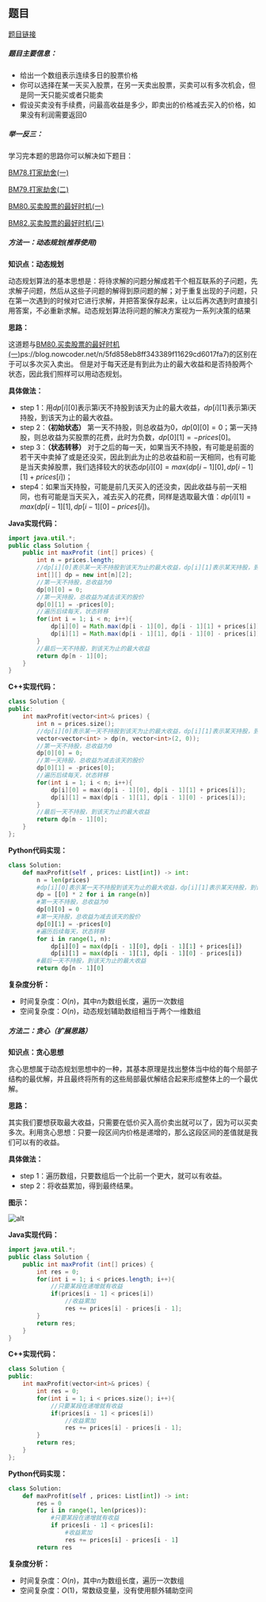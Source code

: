 ## 题目
[题目链接](https://www.nowcoder.com/practice/9e5e3c2603064829b0a0bbfca10594e9?tpId=196&tqId=1073471&sourceUrl=/exam/oj&channenl=wgithub&fromPut=wgithub)

##### 题目主要信息：

- 给出一个数组表示连续多日的股票价格
- 你可以选择在某一天买入股票，在另一天卖出股票，买卖可以有多次机会，但是同一天只能买或者只能卖
- 假设买卖没有手续费，问最高收益是多少，即卖出的价格减去买入的价格，如果没有利润需要返回0

##### 举一反三：

学习完本题的思路你可以解决如下题目：

[BM78.打家劫舍(一)](https://www.nowcoder.com/practice/c5fbf7325fbd4c0ea3d0c3ea6bc6cc79?tpId=295&tqId=2285793)

[BM79.打家劫舍(二)](https://www.nowcoder.com/practice/a5c127769dd74a63ada7bff37d9c5815?tpId=295&tqId=2285837)

[BM80.买卖股票的最好时机(一)](https://www.nowcoder.com/practice/64b4262d4e6d4f6181cd45446a5821ec?tpId=295&tqId=625)

[BM82.买卖股票的最好时机(三)](https://www.nowcoder.com/practice/4892d3ff304a4880b7a89ba01f48daf9?tpId=295&tqId=1073487)

##### 方法一：动态规划(推荐使用)

**知识点：动态规划**

动态规划算法的基本思想是：将待求解的问题分解成若干个相互联系的子问题，先求解子问题，然后从这些子问题的解得到原问题的解；对于重复出现的子问题，只在第一次遇到的时候对它进行求解，并把答案保存起来，让以后再次遇到时直接引用答案，不必重新求解。动态规划算法将问题的解决方案视为一系列决策的结果

**思路：**

这道题与[BM80.买卖股票的最好时机(一)](https://www.nowcoder.com/practice/64b4262d4e6d4f6181cd45446a5821ec?tpId=295&tqId=625)ps://blog.nowcoder.net/n/5fd858eb8ff343389f11629cd6017fa7)的区别在于可以多次买入卖出。
但是对于每天还是有到此为止的最大收益和是否持股两个状态，因此我们照样可以用动态规划。

**具体做法：**

- step 1：用$dp[i][0]$表示第i天不持股到该天为止的最大收益，$dp[i][1]$表示第i天持股，到该天为止的最大收益。
- step 2：**（初始状态）** 第一天不持股，则总收益为0，$dp[0][0]=0$；第一天持股，则总收益为买股票的花费，此时为负数，$dp[0][1] = -prices[0]$。
- step 3：**（状态转移）** 对于之后的每一天，如果当天不持股，有可能是前面的若干天中卖掉了或是还没买，因此到此为止的总收益和前一天相同，也有可能是当天卖掉股票，我们选择较大的状态$dp[i][0] = max(dp[i - 1][0], dp[i - 1][1] + prices[i])$；
- step4：如果当天持股，可能是前几天买入的还没卖，因此收益与前一天相同，也有可能是当天买入，减去买入的花费，同样是选取最大值：$dp[i][1] = max(dp[i - 1][1], dp[i - 1][0] - prices[i])$。

**Java实现代码：**
```java
import java.util.*;
public class Solution {
    public int maxProfit (int[] prices) {
        int n = prices.length;
        //dp[i][0]表示某一天不持股到该天为止的最大收益，dp[i][1]表示某天持股，到该天为止的最大收益
        int[][] dp = new int[n][2]; 
        //第一天不持股，总收益为0
        dp[0][0] = 0; 
        //第一天持股，总收益为减去该天的股价
        dp[0][1] = -prices[0]; 
        //遍历后续每天，状态转移
        for(int i = 1; i < n; i++){ 
            dp[i][0] = Math.max(dp[i - 1][0], dp[i - 1][1] + prices[i]);
            dp[i][1] = Math.max(dp[i - 1][1], dp[i - 1][0] - prices[i]);
        }
        //最后一天不持股，到该天为止的最大收益
        return dp[n - 1][0]; 
    }
}
```
**C++实现代码：**
```cpp
class Solution {
public:
    int maxProfit(vector<int>& prices) {
        int n = prices.size();
        //dp[i][0]表示某一天不持股到该天为止的最大收益，dp[i][1]表示某天持股，到该天为止的最大收益
        vector<vector<int> > dp(n, vector<int>(2, 0)); 
        //第一天不持股，总收益为0
        dp[0][0] = 0; 
        //第一天持股，总收益为减去该天的股价
        dp[0][1] = -prices[0]; 
        //遍历后续每天，状态转移
        for(int i = 1; i < n; i++){ 
            dp[i][0] = max(dp[i - 1][0], dp[i - 1][1] + prices[i]);
            dp[i][1] = max(dp[i - 1][1], dp[i - 1][0] - prices[i]);
        }
        //最后一天不持股，到该天为止的最大收益
        return dp[n - 1][0]; 
    }
};
```
**Python代码实现：**
```Python
class Solution:
    def maxProfit(self , prices: List[int]) -> int:
        n = len(prices)
        #dp[i][0]表示某一天不持股到该天为止的最大收益，dp[i][1]表示某天持股，到该天为止的最大收益
        dp = [[0] * 2 for i in range(n)] 
        #第一天不持股，总收益为0
        dp[0][0] = 0 
        #第一天持股，总收益为减去该天的股价
        dp[0][1] = -prices[0] 
        #遍历后续每天，状态转移
        for i in range(1, n): 
            dp[i][0] = max(dp[i - 1][0], dp[i - 1][1] + prices[i])
            dp[i][1] = max(dp[i - 1][1], dp[i - 1][0] - prices[i])
        #最后一天不持股，到该天为止的最大收益
        return dp[n - 1][0] 
```

**复杂度分析：**
- 时间复杂度：$O(n)$，其中$n$为数组长度，遍历一次数组
- 空间复杂度：$O(n)$，动态规划辅助数组相当于两个一维数组


##### 方法二：贪心（扩展思路）

**知识点：贪心思想**

贪心思想属于动态规划思想中的一种，其基本原理是找出整体当中给的每个局部子结构的最优解，并且最终将所有的这些局部最优解结合起来形成整体上的一个最优解。

**思路：**

其实我们要想获取最大收益，只需要在低价买入高价卖出就可以了，因为可以买卖多次。利用贪心思想：只要一段区间内价格是递增的，那么这段区间的差值就是我们可以有的收益。

**具体做法：**

- step 1：遍历数组，只要数组后一个比前一个更大，就可以有收益。
- step 2：将收益累加，得到最终结果。

**图示：**

![alt](https://uploadfiles.nowcoder.com/images/20220219/397721558_1645259729305/5DD0E1F211FF54BE02A4C72B07C8D44E)

**Java实现代码：**
```java
import java.util.*;
public class Solution {
    public int maxProfit (int[] prices) {
        int res = 0;
        for(int i = 1; i < prices.length; i++){
            //只要某段在递增就有收益
            if(prices[i - 1] < prices[i]) 
                //收益累加
                res += prices[i] - prices[i - 1]; 
        }
        return res;
    }
}
```
**C++实现代码：**
```cpp
class Solution {
public:
    int maxProfit(vector<int>& prices) {
        int res = 0;
        for(int i = 1; i < prices.size(); i++){
            //只要某段在递增就有收益
            if(prices[i - 1] < prices[i]) 
                //收益累加
                res += prices[i] - prices[i - 1]; 
        }
        return res;
    }
};
```
**Python代码实现：**
```Python
class Solution:
    def maxProfit(self , prices: List[int]) -> int:
        res = 0
        for i in range(1, len(prices)):
            #只要某段在递增就有收益
            if prices[i - 1] < prices[i]: 
                #收益累加
                res += prices[i] - prices[i - 1] 
        return res
```

**复杂度分析：**
- 时间复杂度：$O(n)$，其中$n$为数组长度，遍历一次数组
- 空间复杂度：$O(1)$，常数级变量，没有使用额外辅助空间